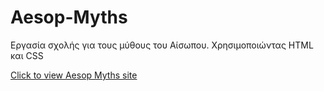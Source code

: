 # Aesop-Myths
Εργασία σχολής για τους μύθους του Αίσωπου. Χρησιμοποιώντας HTML και CSS

<a href="https://chrysialexan.github.io/Aesop-Myths/index.html" target="_blank">Click to view Aesop Myths site</a>
